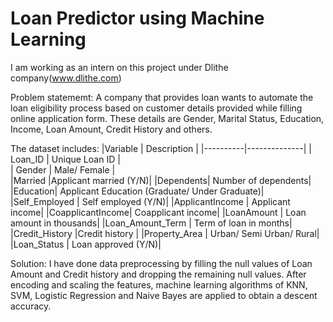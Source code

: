 # Loan Predictor using Machine Learning
I am working as an intern on this project under Dlithe company(www.dlithe.com) 

Problem statememt: A company that provides loan wants to automate the loan eligibility process based on customer details provided while filling online application form. These details are Gender, Marital Status, Education, Income, Loan Amount, Credit History and others.

The dataset includes:
|Variable |	Description |
|----------|--------------|
|	Loan_ID |	Unique Loan ID |	
|	Gender	| Male/ Female |	
|Married	|Applicant married (Y/N)|
|Dependents|	Number of dependents|
|Education|	Applicant Education (Graduate/ Under Graduate)|
|Self_Employed |	Self employed (Y/N)|
|ApplicantIncome |	Applicant income|
|CoapplicantIncome|	Coapplicant income|
|LoanAmount |	Loan amount in thousands|
|Loan_Amount_Term |	Term of loan in months|
|Credit_History	|Credit history |
|Property_Area |	Urban/ Semi Urban/ Rural|
|Loan_Status |	Loan approved (Y/N)|

Solution: I have done data preprocessing by filling the null values of Loan Amount and Credit history and dropping the remaining null values. After encoding and scaling the features, machine learning algorithms of KNN, SVM, Logistic Regression and Naive Bayes are applied to obtain a descent accuracy.
